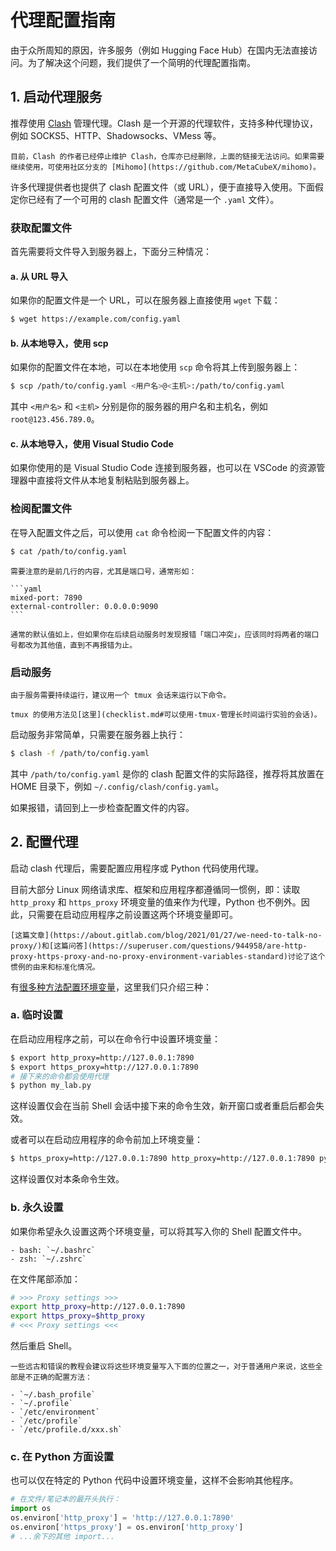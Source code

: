 # 代理配置指南

由于众所周知的原因，许多服务（例如 Hugging Face Hub）在国内无法直接访问。为了解决这个问题，我们提供了一个简明的代理配置指南。

## 1. 启动代理服务
推荐使用 [Clash](https://github.com/Dreamacro/clash) 管理代理。Clash 是一个开源的代理软件，支持多种代理协议，例如 SOCKS5、HTTP、Shadowsocks、VMess 等。

```admonish warning
目前，Clash 的作者已经停止维护 Clash，仓库亦已经删除，上面的链接无法访问。如果需要继续使用，可使用社区分支的 [Mihomo](https://github.com/MetaCubeX/mihomo)。
```

许多代理提供者也提供了 clash 配置文件（或 URL），便于直接导入使用。下面假定你已经有了一个可用的 clash 配置文件（通常是一个 `.yaml` 文件）。

### 获取配置文件
首先需要将文件导入到服务器上，下面分三种情况：

#### a. 从 URL 导入
如果你的配置文件是一个 URL，可以在服务器上直接使用 `wget` 下载：

```bash
$ wget https://example.com/config.yaml
```

#### b. 从本地导入，使用 scp
如果你的配置文件在本地，可以在本地使用 `scp` 命令将其上传到服务器上：

```bash
$ scp /path/to/config.yaml <用户名>@<主机>:/path/to/config.yaml
```

其中 `<用户名>` 和 `<主机>` 分别是你的服务器的用户名和主机名，例如 `root@123.456.789.0`。

#### c. 从本地导入，使用 Visual Studio Code
如果你使用的是 Visual Studio Code 连接到服务器，也可以在 VSCode 的资源管理器中直接将文件从本地复制粘贴到服务器上。

### 检阅配置文件
在导入配置文件之后，可以使用 `cat` 命令检阅一下配置文件的内容：

```bash
$ cat /path/to/config.yaml
```

~~~admonish tip
需要注意的是前几行的内容，尤其是端口号，通常形如：

```yaml
mixed-port: 7890
external-controller: 0.0.0.0:9090
```

通常的默认值如上，但如果你在后续启动服务时发现报错「端口冲突」，应该同时将两者的端口号都改为其他值，直到不再报错为止。
~~~

### 启动服务
```admonish tip
由于服务需要持续运行，建议用一个 tmux 会话来运行以下命令。

tmux 的使用方法见[这里](checklist.md#可以使用-tmux-管理长时间运行实验的会话)。
```

启动服务非常简单，只需要在服务器上执行：

```bash
$ clash -f /path/to/config.yaml
```

其中 `/path/to/config.yaml` 是你的 clash 配置文件的实际路径，推荐将其放置在 HOME 目录下，例如 `~/.config/clash/config.yaml`。

如果报错，请回到上一步检查配置文件的内容。

## 2. 配置代理
启动 clash 代理后，需要配置应用程序或 Python 代码使用代理。

目前大部分 Linux 网络请求库、框架和应用程序都遵循同一惯例，即：读取 `http_proxy` 和 `https_proxy` 环境变量的值来作为代理，Python 也不例外。因此，只需要在启动应用程序之前设置这两个环境变量即可。

```admonish info
[这篇文章](https://about.gitlab.com/blog/2021/01/27/we-need-to-talk-no-proxy/)和[这篇问答](https://superuser.com/questions/944958/are-http-proxy-https-proxy-and-no-proxy-environment-variables-standard)讨论了这个惯例的由来和标准化情况。
```

有[很多种方法配置环境变量](https://wiki.archlinux.org/title/Environment_variables)，这里我们只介绍三种：

### a. 临时设置
在启动应用程序之前，可以在命令行中设置环境变量：

```bash
$ export http_proxy=http://127.0.0.1:7890
$ export https_proxy=http://127.0.0.1:7890
# 接下来的命令都会使用代理
$ python my_lab.py
```

这样设置仅会在当前 Shell 会话中接下来的命令生效，新开窗口或者重启后都会失效。

或者可以在启动应用程序的命令前加上环境变量：

```bash
$ https_proxy=http://127.0.0.1:7890 http_proxy=http://127.0.0.1:7890 python my_lab.py
```

这样设置仅对本条命令生效。

### b. 永久设置
如果你希望永久设置这两个环境变量，可以将其写入你的 Shell 配置文件中。

```admonish info title="不同 Shell 配置文件的路径"
- bash: `~/.bashrc`
- zsh: `~/.zshrc`
```

在文件尾部添加：

```sh
# >>> Proxy settings >>>
export http_proxy=http://127.0.0.1:7890
export https_proxy=$http_proxy
# <<< Proxy settings <<<
```

然后重启 Shell。

```admonish warning
一些远古和错误的教程会建议将这些环境变量写入下面的位置之一，对于普通用户来说，这些全部是不正确的配置方法：

- `~/.bash_profile`
- `~/.profile`
- `/etc/environment`
- `/etc/profile`
- `/etc/profile.d/xxx.sh`
```

### c. 在 Python 方面设置
也可以仅在特定的 Python 代码中设置环境变量，这样不会影响其他程序。

```python
# 在文件/笔记本的最开头执行：
import os
os.environ['http_proxy'] = 'http://127.0.0.1:7890'
os.environ['https_proxy'] = os.environ['http_proxy']
# ...余下的其他 import...
```
